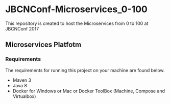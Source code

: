 # JBCNConf-Microservices_0-100
This repository is created to host the Microservices from 0 to 100 at JBCNConf 2017

## Microservices Platfotm

### Requirements

The requirements for running this project on your machine are found below.

* Maven 3
* Java 8
* Docker for Windows or Mac or Docker ToolBox (Machine, Compose and Virtualbox)
